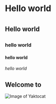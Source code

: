 # Hello world <h1>
## Hello world <h2>
### hello world <h3>
#### hello world <h4>
###### hello world <h6>

## Welcome to
![Image of Yaktocat](https://octodex.github.com/images/yaktocat.png)


